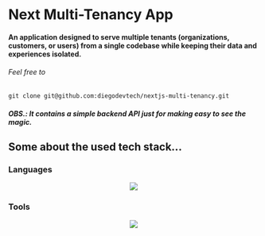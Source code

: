 # Next Multi-Tenancy App

#### An application designed to serve multiple tenants (organizations, customers, or users) from a single codebase while keeping their data and experiences isolated.

###### Feel free to
```
git clone git@github.com:diegodevtech/nextjs-multi-tenancy.git
```

##### OBS.: It contains a simple backend API just for making easy to see the magic.

## Some about the used tech stack...
### Languages
<p align="center">
  <a href="https://skillicons.dev">
    <img src="https://skillicons.dev/icons?i=typescript" />
  </a>
</p>

### Tools
<p align="center">
  <a href="https://skillicons.dev">
    <img src="https://skillicons.dev/icons?i=html,css,next,react,tailwind,nodejs,git" />
  </a>
</p>

<br />
